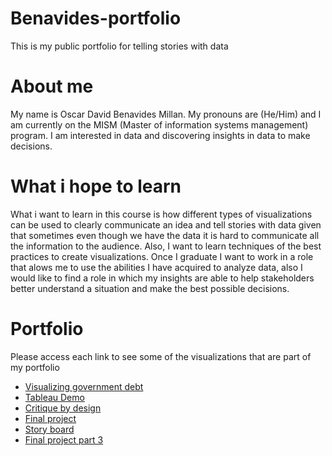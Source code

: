 # Benavides-portfolio
This is my public portfolio for telling stories with data

# About me
My name is Oscar David Benavides Millan. My pronouns are (He/Him) and I am currently on the MISM (Master of information systems management) program. I am interested in data and discovering insights in data to make decisions.

# What i hope to learn
What i want to learn in this course is how different types of visualizations can be used to clearly communicate an idea and tell stories with data given that sometimes even though we have the data it is hard to communicate all the information to the audience. Also, I want to learn techniques of the best practices to create visualizations. Once I graduate I want to work in a role that alows me to use the abilities I have acquired to analyze data, also I would like to find a role in which my insights are able to help stakeholders better understand a situation and make the best possible decisions.

# Portfolio
Please access each link to see some of the visualizations that are part of my portfolio
- [Visualizing government debt](https://oscardavidmi.github.io/Benavides-portfolio/dataviz2)
- [Tableau Demo](https://oscardavidmi.github.io/Benavides-portfolio/tableau_demo)
- [Critique by design](https://oscardavidmi.github.io/Benavides-portfolio/critiquebydesign)
- [Final project](https://oscardavidmi.github.io/Benavides-portfolio/final_project_OscarBenavides)
- [Story board](https://oscardavidmi.github.io/Benavides-portfolio/storyboard)
- [Final project part 3](https://oscardavidmi.github.io/Benavides-portfolio/finalprojectpart3)
